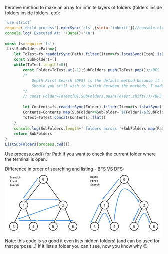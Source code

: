 Iterative method to make an array for infinite layers of folders (folders inside folders inside folders, etc):
```js
`use strict`
require('child_process').execSync('cls',{stdio:'inherit'})//console.clear(), but it always works!
console.log('Executed At: '+Date()+'\n')

const fs=require('fs')
,ListSubFolders=Path=>{
    let ToTest=fs.readdirSync(Path).filter(Item=>fs.lstatSync(Item).isDirectory())
    const SubFolders=[]
    while(ToTest.length!=0){
        const Folder=ToTest.at(-1);SubFolders.push(ToTest.pop())//DFS
        /*
            Depth First Search (DFS) is the default method because it uses .at(-1) & .pop() which are faster and more efficient because they check and remove items from the end and don't need to meaasure the length of an array and reindex each item when one is removed, unlike Breadth First Search (BFS) which uses [0] & .shift().
            Should you still wish to switch between the methods, I made it easy for you: just uncomment the line below and comment the line above
        */
        // const Folder=ToTest[0];SubFolders.push(ToTest.shift())//BFS

        let Contents=fs.readdirSync(Folder).filter(Item=>fs.lstatSync(`${Folder}/${Item}`).isDirectory())
        Contents=Contents.map(SubFolder=>SubFolder=`${Folder}/${SubFolder}`)
        ToTest=ToTest.concat(Contents).flat()
    }
    console.log(SubFolders.length+' folders across '+SubFolders.map(Path=>Path=Path.split('/').length).reduce((a,b)=>Math.max(a,b))+" layers inside the '"+process.cwd()+"' folder:\n",SubFolders)
    return SubFolders
}
ListSubFolders(process.cwd())
```
Use process.cwd() for Path if you want to check the current folder where the terminal is open.

Difference in order of searching and listing - BFS VS DFS:
![Image description](/BFS-and-DFS-Algorithms.png)
Note: this code is so good it even lists hidden folders! (and can be used for that purpose...) If it lists a folder you can't see, now you know why 😉

